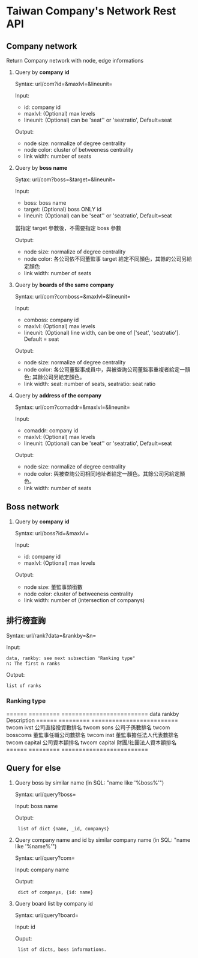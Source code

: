 # Taiwan Company's Network Rest API

## Company network

Return Company network with node, edge informations

1. Query by **company id**

    Syntax: url/com?id=&maxlvl=&lineunit=

    Input:

    * id: company id
    * maxlvl: (Optional) max levels
    * lineunit: (Optional) can be 'seat'' or 'seatratio', Default=seat

    Output:

    * node size: normalize of degree centrality
    * node color: cluster of betweeness centrality
    * link width: number of seats


2. Query by **boss name**

    Sytax: url/com?boss=&target=&lineunit=

    Input:

    * boss: boss name
    * target: (Optional) boss ONLY id
    * lineunit: (Optional) can be 'seat'' or 'seatratio', Default=seat

    當指定 target 參數後，不需要指定 boss 參數

    Output:

    * node size: normalize of degree centrality
    * node color: 各公司依不同董監事 target 給定不同顏色，其餘的公司另給定顏色
    * link width: number of seats


3. Query by **boards of the same company**

    Syntax: url/com?comboss=&maxlvl=&lineunit=

    Input:

    * comboss: company id
    * maxlvl: (Optional) max levels
    * lineunit: (Optional) line width, can be one of ['seat', 'seatratio']. Default = seat

    Output:

    * node size: normalize of degree centrality
    * node color: 各公司董監事成員中，與被查詢公司董監事重複者給定一顏色; 其餘公司另給定顏色。
    * link width: 
        seat: number of seats,
        seatratio: seat ratio


4. Query by **address of the company**

    Syntax: url/com?comaddr=&maxlvl=&lineunit=

    Input:

    * comaddr: company id
    * maxlvl: (Optional) max levels
    * lineunit: (Optional) can be 'seat'' or 'seatratio', Default=seat

    Output:

    * node size: normalize of degree centrality
    * node color: 與被查詢公司相同地址者給定一顏色。其餘公司另給定顏色。
    * link width: number of seats


## Boss network

1. Query by **company id**

    Syntax: url/boss?id=&maxlvl=

    Input:

    * id: company id
    * maxlvl: (Optional) max levels

    Output:

    * node size: 董監事頭銜數
    * node color: cluster of betweeness centrality
    * link width: number of (intersection of companys)


## 排行榜查詢

Syntax: url/rank?data=&rankby=&n=

Input:

    data, rankby: see next subsection "Ranking type"
    n: The first n ranks

Output:

    list of ranks


### Ranking type

====== ========= =========================
data   rankby    Description
====== ========= =========================
twcom  ivst      公司直接投資數排名
twcom  sons      公司子孫數排名
twcom  bosscoms  董監事任職公司數排名
twcom  inst      董監事擔任法人代表數排名
twcom  capital   公司資本額排名
twcom  capital   財團/社團法人資本額排名
====== ========= =========================


## Query for else

1. Query boss by similar name (in SQL: "name like '%boss%'")

    Syntax: url/query?boss=<boss name>

    Input: boss name

    Output:

        list of dict {name, _id, companys}


2. Query company name and id by similar company name (in SQL: "name like '%name%'")

    Syntax: url/query?com=<company name>

    Input: company name

    Output:

        dict of companys, {id: name}


3. Query board list by company id

    Syntax: url/query?board=<id>

    Input: id

    Ouput:

        list of dicts, boss informations.
